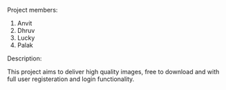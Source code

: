 Project members: 
1. Anvit
2. Dhruv
3. Lucky
4. Palak

Description: 

This project aims to deliver high quality images, free to download and with full user registeration and login functionality.
